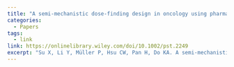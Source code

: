 ```yaml
---
title: "A semi-mechanistic dose-finding design in oncology using pharmacokinetic/pharmacodynamic modeling"
categories:
  - Papers
tags:
  - link
link: https://onlinelibrary.wiley.com/doi/10.1002/pst.2249
excerpt: "Su X, Li Y, Müller P, Hsu CW, Pan H, Do KA. A semi-mechanistic dose-finding design in oncology using pharmacokinetic/pharmacodynamic modeling. Pharm Stat. 2022 Nov;21(6):1149-1166. doi: 10.1002/pst.2249. Epub 2022 Jun 24. PMID: 35748220."
---
```

